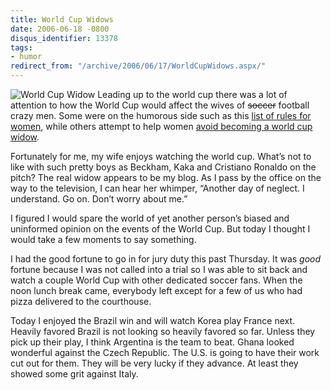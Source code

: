 ```yaml
---
title: World Cup Widows
date: 2006-06-18 -0800
disqus_identifier: 13378
tags:
- humor
redirect_from: "/archive/2006/06/17/WorldCupWidows.aspx/"
---
```


![World Cup Widow](https://haacked.com/images/WorldCupWidows.jpg) Leading
up to the world cup there was a lot of attention to how the World Cup
would affect the wives of ~~soccer~~ football crazy men. Some were on
the humorous side such as this [list of rules for
women](http://www.boreme.com/boreme/funny-2006/world-cup-rules-p1.php "List of Rules"),
while others attempt to help women [avoid becoming a world cup
widow](http://www.newkerala.com/news3.php?action=fullnews&id=8512 "Avoid becoming a world cup widow").

Fortunately for me, my wife enjoys watching the world cup. What’s not to
like with such pretty boys as Beckham, Kaka and Cristiano Ronaldo on the
pitch? The real widow appears to be my blog. As I pass by the office on
the way to the television, I can hear her whimper, “Another day of
neglect. I understand. Go on. Don’t worry about me.”

I figured I would spare the world of yet another person’s biased and
uninformed opinion on the events of the World Cup. But today I thought I
would take a few moments to say something.

I had the good fortune to go in for jury duty this past Thursday. It was
*good* fortune because I was not called into a trial so I was able to
sit back and watch a couple World Cup with other dedicated soccer fans.
When the noon lunch break came, everybody left except for a few of us
who had pizza delivered to the courthouse.

Today I enjoyed the Brazil win and will watch Korea play France next.
Heavily favored Brazil is not looking so heavily favored so far. Unless
they pick up their play, I think Argentina is the team to beat. Ghana
looked wonderful against the Czech Republic. The U.S. is going to have
their work cut out for them. They will be very lucky if they advance. At
least they showed some grit against Italy.

